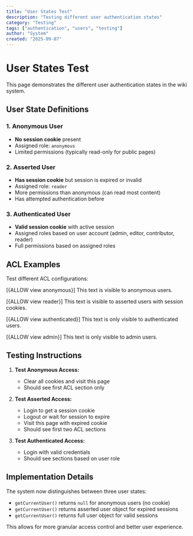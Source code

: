 ```yaml
---
title: "User States Test"
description: "Testing different user authentication states"
category: "Testing"
tags: ["authentication", "users", "testing"]
author: "System"
created: "2025-09-07"
---
```


# User States Test

This page demonstrates the different user authentication states in the wiki system.

## User State Definitions

### 1. Anonymous User
- **No session cookie** present
- Assigned role: `anonymous`
- Limited permissions (typically read-only for public pages)

### 2. Asserted User
- **Has session cookie** but session is expired or invalid
- Assigned role: `reader` 
- More permissions than anonymous (can read most content)
- Has attempted authentication before

### 3. Authenticated User
- **Valid session cookie** with active session
- Assigned roles based on user account (admin, editor, contributor, reader)
- Full permissions based on assigned roles

## ACL Examples

Test different ACL configurations:

[{ALLOW view anonymous}]
This text is visible to anonymous users.

[{ALLOW view reader}]
This text is visible to asserted users with session cookies.

[{ALLOW view authenticated}]
This text is only visible to authenticated users.

[{ALLOW view admin}]
This text is only visible to admin users.

## Testing Instructions

1. **Test Anonymous Access:**
   - Clear all cookies and visit this page
   - Should see first ACL section only

2. **Test Asserted Access:**
   - Login to get a session cookie
   - Logout or wait for session to expire
   - Visit this page with expired cookie
   - Should see first two ACL sections

3. **Test Authenticated Access:**
   - Login with valid credentials
   - Should see sections based on user role

## Implementation Details

The system now distinguishes between three user states:

- `getCurrentUser()` returns `null` for anonymous users (no cookie)
- `getCurrentUser()` returns asserted user object for expired sessions
- `getCurrentUser()` returns full user object for valid sessions

This allows for more granular access control and better user experience.
